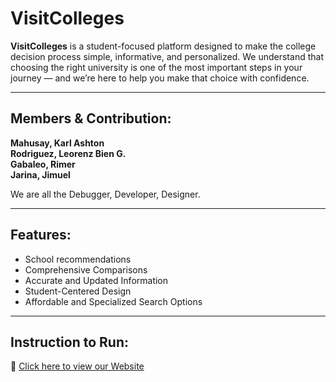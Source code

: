 # VisitColleges

**VisitColleges** is a student-focused platform designed to make the college decision process simple, informative, and personalized. We understand that choosing the right university is one of the most important steps in your journey — and we’re here to help you make that choice with confidence.

---

## Members & Contribution:

**Mahusay, Karl Ashton**  
**Rodriguez, Leorenz Bien G.**  
**Gabaleo, Rimer**  
**Jarina, Jimuel**

We are all the Debugger, Developer, Designer.

---

## Features:
- School recommendations
- Comprehensive Comparisons  
- Accurate and Updated Information
- Student-Centered Design
- Affordable and Specialized Search Options

---

## Instruction to Run:
🔹 [Click here to view our Website](#)  

